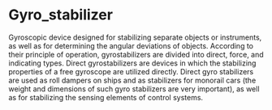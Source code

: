 # Gyro_stabilizer
Gyroscopic device designed for stabilizing separate objects or  instruments, as well as for determining the angular deviations of  objects. According to their principle of operation, gyrostabilizers are  divided into direct, force, and indicating types. Direct gyrostabilizers are  devices in which the stabilizing properties of a free gyroscope are  utilized directly. Direct gyro stabilizers are used as roll dampers on  ships and as stabilizers for monorail cars (the weight and dimensions  of such gyro stabilizers are very important), as well as for stabilizing the sensing elements of control systems.
